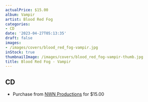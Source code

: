 ```yaml
---
actualPrice: $15.00
album: Vampir
artist: Blood Red Fog
categories:
- CD
date: '2023-04-27T05:13:35'
draft: false
images:
- /images/covers/blood_red_fog-vampir.jpg
inStock: true
thumbnailImage: /images/covers/blood_red_fog-vampir-thumb.jpg
title: Blood Red Fog - Vampir
---
```


## CD
* Purchase from [NWN Productions](http://shop.nwnprod.com/index.php?route=product/product&path=93&product_id=17778&sort=pd.name&order=ASC) for $15.00
